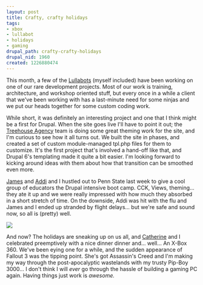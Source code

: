 ```yaml
--- 
layout: post
title: Crafty, crafty holidays
tags: 
- xbox
- lullabot
- holidays
- gaming
drupal_path: crafty-crafty-holidays
drupal_nid: 1960
created: 1226880474
---
```

This month, a few of the <a href="http://www.lullabot.com">Lullabots</a> (myself included) have been working on one of our rare development projects. Most of our work is training, architecture, and workshop oriented stuff, but every once in a while a client that we've been working with has a last-minute need for some ninjas and we put our heads together for some custom coding work.

While short, it was definitely an interesting project and one that I think might be a first for Drupal. When the site goes live I'll have to point it out; the <a href="http://www.treehouseagency.com">Treehouse Agency</a> team is doing some great theming work for the site, and I'm curious to see how it all turns out. We built the site in phases, and created a set of custom module-managed tpl.php files for them to customize. It's the first project that's involved a hand-off like that, and Drupal 6's templating made it quite a bit easier. I'm looking forward to kicking around ideas with them about how that transition can be smoothed even more.

<a href="http://www.walkah.net">James</a> and <a href="http://rocktreesky.com/">Addi</a> and I hustled out to Penn State last week to give a cool group of educators the Drupal intensive boot camp. CCK, Views, theming... they ate it up and we were really impressed with how much they absorbed in a short stretch of time. On the downside, Addi was hit with the flu and James and I ended up stranded by flight delays... but we're safe and sound now, so all is (pretty) well.

![](/files/rolls.jpg)

And now? The holidays are sneaking up on us all, and <a href="http://flickr.com/photos/jeffeaton/3035398829/">Catherine</a> and I celebrated preemptively with a nice dinner dinner and... well... An X-Box 360. We've been eying one for a while, and the sudden appearance of Fallout 3 was the tipping point. She's got Assassin's Creed and I'm making my way through the post-apocalyptic wastelands with my trusty Pip-Boy 3000... I don't think I will <em>ever</em> go through the hassle of building a gaming PC again. Having things just work is <em>awesome.</em>

